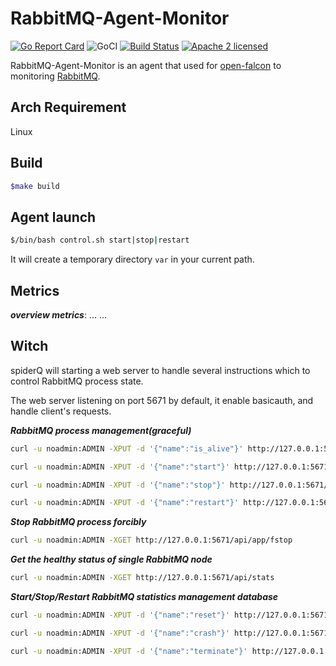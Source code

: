 # RabbitMQ-Agent-Monitor

[![Go Report Card](https://goreportcard.com/badge/github.com/chengduzhusiyu/RabbitMQ-Agent-Monitor)](https://goreportcard.com/report/github.com/chengduzhusiyu/RabbitMQ-Agent-Monitor)
![GoCI](http://goci.ele.me/na/goci/eleme/goci/badge?type=job)
[![Build Status](https://travis-ci.org/chengduzhusiyu/RabbitMQ-Agent-Monitor.svg?branch=master)](https://travis-ci.org/chengduzhusiyu/RabbitMQ-Agent-Monitor)
[![Apache 2 licensed](https://img.shields.io/badge/license-Apache2-blue.svg)](https://raw.githubusercontent.com/oklog/run/master/LICENSE)

RabbitMQ-Agent-Monitor is an agent that used for [open-falcon](http://open-falcon.org/) to monitoring [RabbitMQ](https://www.rabbitmq.com/).

## Arch Requirement
Linux

## Build

```bash
$make build
```

## Agent launch

```bash
$/bin/bash control.sh start|stop|restart
```
It will create a temporary directory `var` in your current path.

## Metrics

***overview metrics***:
... <rest of metrics tables> ... 

## Witch
spiderQ will starting a web server to handle several instructions which to control RabbitMQ process state.

The web server listening on port 5671 by default, it enable basicauth, and handle client's requests.

***RabbitMQ process management(graceful)***

```bash
curl -u noadmin:ADMIN -XPUT -d '{"name":"is_alive"}' http://127.0.0.1:5671/api/app/actions

curl -u noadmin:ADMIN -XPUT -d '{"name":"start"}' http://127.0.0.1:5671/api/app/actions

curl -u noadmin:ADMIN -XPUT -d '{"name":"stop"}' http://127.0.0.1:5671/api/app/actions

curl -u noadmin:ADMIN -XPUT -d '{"name":"restart"}' http://127.0.0.1:5671/api/app/actions
```

***Stop RabbitMQ process forcibly***

```bash
curl -u noadmin:ADMIN -XGET http://127.0.0.1:5671/api/app/fstop
```

***Get the healthy status of single RabbitMQ node***

```bash
curl -u noadmin:ADMIN -XGET http://127.0.0.1:5671/api/stats
```

***Start/Stop/Restart RabbitMQ statistics management database***

```bash
curl -u noadmin:ADMIN -XPUT -d '{"name":"reset"}' http://127.0.0.1:5671/api/stats/actions

curl -u noadmin:ADMIN -XPUT -d '{"name":"crash"}' http://127.0.0.1:5671/api/stats/actions

curl -u noadmin:ADMIN -XPUT -d '{"name":"terminate"}' http://127.0.0.1:5671/api/stats/actions
```
